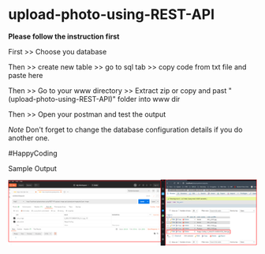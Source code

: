 # upload-photo-using-REST-API

**Please follow the instruction first**


First >> Choose you database

Then >> create new table 
     >> go to sql tab
     >> copy code from txt file and paste here
     
Then >> Go to your www directory
     >> Extract zip or copy and past "(upload-photo-using-REST-API)" folder into www dir
     
Then >> Open your postman and test the output 

*Note* Don't forget to change the database configuration details if you do another one.

#HappyCoding

Sample Output

![alt text](sample_output.png)

